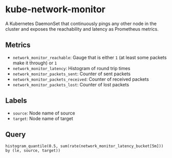 # kube-network-monitor

A Kubernetes DaemonSet that continuously pings any other node in the cluster and exposes the reachability and latency as Prometheus metrics.

## Metrics

* `network_monitor_reachable`: Gauge that is either `1` (at least some packets make it through) or `1`
* `network_monitor_latency`: Histogram of round trip times
* `network_monitor_packets_sent`: Counter of sent packets
* `network_monitor_packets_received`: Counter of received packets
* `network_monitor_packets_lost`: Counter of lost packets

## Labels

* `source`: Node name of source
* `target`: Node name of target

## Query

```
histogram_quantile(0.5, sum(rate(network_monitor_latency_bucket[5m])) by (le, source, target))
```
